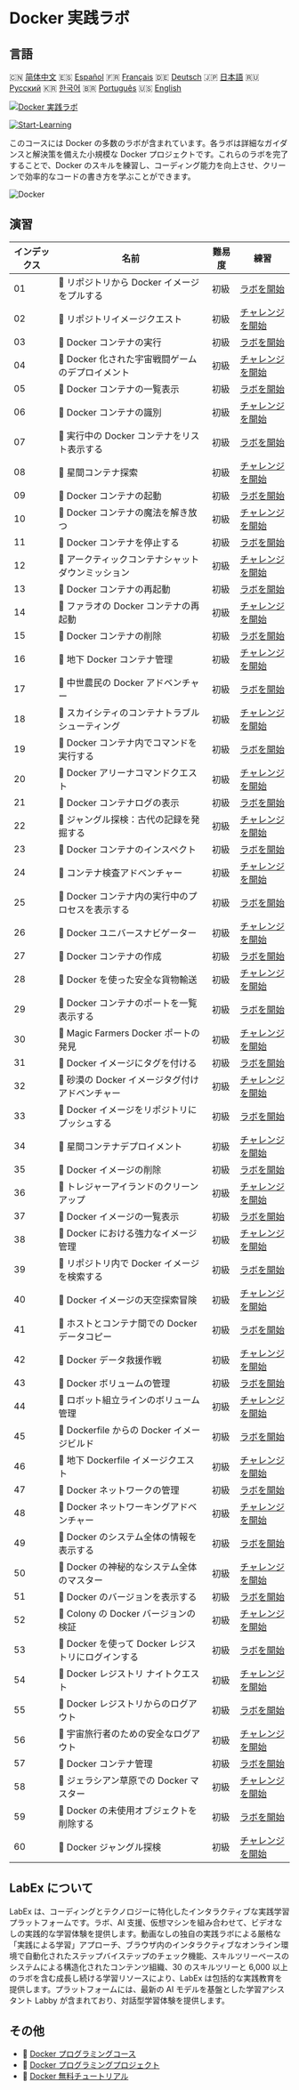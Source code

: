 # Docker 実践ラボ

## 言語

🇨🇳 [简体中文](README_zh.md) 🇪🇸 [Español](README_es.md) 🇫🇷 [Français](README_fr.md) 🇩🇪 [Deutsch](README_de.md) 🇯🇵 [日本語](README_ja.md) 🇷🇺 [Русский](README_ru.md) 🇰🇷 [한국어](README_ko.md) 🇧🇷 [Português](README_pt.md) 🇺🇸 [English](README.md) 

[![Docker 実践ラボ](https://cover-creator.labex.io/docker-practice-labs.png?lang=ja)](https://labex.io/ja/courses/docker-practice-labs)

[![Start-Learning](https://img.shields.io/badge/Start-Learning-whitesmoke?style=for-the-badge)](https://labex.io/ja/courses/docker-practice-labs)

このコースには Docker の多数のラボが含まれています。各ラボは詳細なガイダンスと解決策を備えた小規模な Docker プロジェクトです。これらのラボを完了することで、Docker のスキルを練習し、コーディング能力を向上させ、クリーンで効率的なコードの書き方を学ぶことができます。

![Docker](https://img.shields.io/badge/Docker-whitesmoke?style=for-the-badge&logo=docker)


## 演習

|   インデックス | 名前                                                | 難易度   | 練習                                                                                                                                 |
|----------------|-----------------------------------------------------|----------|--------------------------------------------------------------------------------------------------------------------------------------|
|             01 | 📖  リポジトリから Docker イメージをプルする        | 初級     | <a target='_blank' href='https://labex.io/ja/tutorials/docker-docker-pull-image-from-repository-271485'>ラボを開始</a>               |
|             02 | 🎯  リポジトリイメージクエスト                      | 初級     | <a target='_blank' href='https://labex.io/ja/labs/docker-repository-image-quest-271484'>チャレンジを開始</a>                         |
|             03 | 📖  Docker コンテナの実行                           | 初級     | <a target='_blank' href='https://labex.io/ja/tutorials/docker-docker-run-a-container-271495'>ラボを開始</a>                          |
|             04 | 🎯  Docker 化された宇宙戦闘ゲームのデプロイメント   | 初級     | <a target='_blank' href='https://labex.io/ja/labs/docker-dockerized-space-battles-deployment-271494'>チャレンジを開始</a>            |
|             05 | 📖  Docker コンテナの一覧表示                       | 初級     | <a target='_blank' href='https://labex.io/ja/tutorials/docker-docker-list-containers-271475'>ラボを開始</a>                          |
|             06 | 🎯  Docker コンテナの識別                           | 初級     | <a target='_blank' href='https://labex.io/ja/tutorials/docker-docker-container-identification-271474'>チャレンジを開始</a>           |
|             07 | 📖  実行中の Docker コンテナをリスト表示する        | 初級     | <a target='_blank' href='https://labex.io/ja/tutorials/docker-docker-list-running-containers-271483'>ラボを開始</a>                  |
|             08 | 🎯  星間コンテナ探索                                | 初級     | <a target='_blank' href='https://labex.io/ja/labs/docker-interstellar-container-exploration-271482'>チャレンジを開始</a>             |
|             09 | 📖  Docker コンテナの起動                           | 初級     | <a target='_blank' href='https://labex.io/ja/tutorials/docker-docker-start-container-271499'>ラボを開始</a>                          |
|             10 | 🎯  Docker コンテナの魔法を解き放つ                 | 初級     | <a target='_blank' href='https://labex.io/ja/labs/docker-docker-container-magic-unleashed-271498'>チャレンジを開始</a>               |
|             11 | 📖  Docker コンテナを停止する                       | 初級     | <a target='_blank' href='https://labex.io/ja/tutorials/docker-docker-stop-container-271501'>ラボを開始</a>                           |
|             12 | 🎯  アークティックコンテナシャットダウンミッション  | 初級     | <a target='_blank' href='https://labex.io/ja/labs/docker-arctic-container-shutdown-mission-271500'>チャレンジを開始</a>              |
|             13 | 📖  Docker コンテナの再起動                         | 初級     | <a target='_blank' href='https://labex.io/ja/tutorials/docker-docker-restart-container-271489'>ラボを開始</a>                        |
|             14 | 🎯  ファラオの Docker コンテナの再起動              | 初級     | <a target='_blank' href='https://labex.io/ja/labs/docker-pharaohs-docker-container-restart-271488'>チャレンジを開始</a>              |
|             15 | 📖  Docker コンテナの削除                           | 初級     | <a target='_blank' href='https://labex.io/ja/tutorials/docker-docker-remove-container-271491'>ラボを開始</a>                         |
|             16 | 🎯  地下 Docker コンテナ管理                        | 初級     | <a target='_blank' href='https://labex.io/ja/labs/docker-underground-docker-container-management-271490'>チャレンジを開始</a>        |
|             17 | 📖  中世農民の Docker アドベンチャー                | 初級     | <a target='_blank' href='https://labex.io/ja/tutorials/docker-medieval-farmers-docker-adventure-271453'>ラボを開始</a>               |
|             18 | 🎯  スカイシティのコンテナトラブルシューティング    | 初級     | <a target='_blank' href='https://labex.io/ja/labs/docker-sky-city-container-troubleshoot-271452'>チャレンジを開始</a>                |
|             19 | 📖  Docker コンテナ内でコマンドを実行する           | 初級     | <a target='_blank' href='https://labex.io/ja/tutorials/docker-docker-execute-command-in-container-271461'>ラボを開始</a>             |
|             20 | 🎯  Docker アリーナコマンドクエスト                 | 初級     | <a target='_blank' href='https://labex.io/ja/labs/docker-docker-arena-command-quest-271460'>チャレンジを開始</a>                     |
|             21 | 📖  Docker コンテナログの表示                       | 初級     | <a target='_blank' href='https://labex.io/ja/tutorials/docker-docker-view-container-logs-271473'>ラボを開始</a>                      |
|             22 | 🎯  ジャングル探検：古代の記録を発掘する            | 初級     | <a target='_blank' href='https://labex.io/ja/tutorials/docker-jungle-expedition-uncovering-ancient-logs-271472'>チャレンジを開始</a> |
|             23 | 📖  Docker コンテナのインスペクト                   | 初級     | <a target='_blank' href='https://labex.io/ja/tutorials/docker-docker-inspect-container-271467'>ラボを開始</a>                        |
|             24 | 🎯  コンテナ検査アドベンチャー                      | 初級     | <a target='_blank' href='https://labex.io/ja/tutorials/docker-container-inspection-adventure-271466'>チャレンジを開始</a>            |
|             25 | 📖  Docker コンテナ内の実行中のプロセスを表示する   | 初級     | <a target='_blank' href='https://labex.io/ja/tutorials/docker-docker-display-running-processes-in-container-271507'>ラボを開始</a>   |
|             26 | 🎯  Docker ユニバースナビゲーター                   | 初級     | <a target='_blank' href='https://labex.io/ja/labs/docker-docker-universe-navigator-271506'>チャレンジを開始</a>                      |
|             27 | 📖  Docker コンテナの作成                           | 初級     | <a target='_blank' href='https://labex.io/ja/tutorials/docker-docker-create-container-271459'>ラボを開始</a>                         |
|             28 | 🎯  Docker を使った安全な貨物輸送                   | 初級     | <a target='_blank' href='https://labex.io/ja/labs/docker-secure-cargo-transport-with-docker-271458'>チャレンジを開始</a>             |
|             29 | 📖  Docker コンテナのポートを一覧表示する           | 初級     | <a target='_blank' href='https://labex.io/ja/tutorials/docker-docker-list-container-ports-271479'>ラボを開始</a>                     |
|             30 | 🎯  Magic Farmers Docker ポートの発見               | 初級     | <a target='_blank' href='https://labex.io/ja/labs/docker-magic-farmers-docker-port-discovery-271478'>チャレンジを開始</a>            |
|             31 | 📖  Docker イメージにタグを付ける                   | 初級     | <a target='_blank' href='https://labex.io/ja/tutorials/docker-docker-tag-an-image-271505'>ラボを開始</a>                             |
|             32 | 🎯  砂漠の Docker イメージタグ付けアドベンチャー    | 初級     | <a target='_blank' href='https://labex.io/ja/labs/docker-desert-docker-image-tagging-adventure-271504'>チャレンジを開始</a>          |
|             33 | 📖  Docker イメージをリポジトリにプッシュする       | 初級     | <a target='_blank' href='https://labex.io/ja/tutorials/docker-docker-push-image-to-repository-271487'>ラボを開始</a>                 |
|             34 | 🎯  星間コンテナデプロイメント                      | 初級     | <a target='_blank' href='https://labex.io/ja/labs/docker-interstellar-container-deployment-271486'>チャレンジを開始</a>              |
|             35 | 📖  Docker イメージの削除                           | 初級     | <a target='_blank' href='https://labex.io/ja/tutorials/docker-docker-remove-image-271493'>ラボを開始</a>                             |
|             36 | 🎯  トレジャーアイランドのクリーンアップ            | 初級     | <a target='_blank' href='https://labex.io/ja/tutorials/docker-treasure-island-cleanup-271492'>チャレンジを開始</a>                   |
|             37 | 📖  Docker イメージの一覧表示                       | 初級     | <a target='_blank' href='https://labex.io/ja/tutorials/docker-docker-list-images-271463'>ラボを開始</a>                              |
|             38 | 🎯  Docker における強力なイメージ管理               | 初級     | <a target='_blank' href='https://labex.io/ja/tutorials/docker-superpower-image-organization-in-docker-271462'>チャレンジを開始</a>   |
|             39 | 📖  リポジトリ内で Docker イメージを検索する        | 初級     | <a target='_blank' href='https://labex.io/ja/tutorials/docker-docker-search-images-in-repository-271497'>ラボを開始</a>              |
|             40 | 🎯  Docker イメージの天空探索冒険                   | 初級     | <a target='_blank' href='https://labex.io/ja/labs/docker-docker-image-sky-search-adventure-271496'>チャレンジを開始</a>              |
|             41 | 📖  ホストとコンテナ間での Docker データコピー      | 初級     | <a target='_blank' href='https://labex.io/ja/tutorials/docker-docker-copy-data-between-host-and-container-271457'>ラボを開始</a>     |
|             42 | 🎯  Docker データ救援作戦                           | 初級     | <a target='_blank' href='https://labex.io/ja/labs/docker-docker-data-rescue-mission-271456'>チャレンジを開始</a>                     |
|             43 | 📖  Docker ボリュームの管理                         | 初級     | <a target='_blank' href='https://labex.io/ja/tutorials/docker-docker-manage-volumes-271511'>ラボを開始</a>                           |
|             44 | 🎯  ロボット組立ラインのボリューム管理              | 初級     | <a target='_blank' href='https://labex.io/ja/labs/docker-robotic-assembly-line-volume-management-271510'>チャレンジを開始</a>        |
|             45 | 📖  Dockerfile からの Docker イメージビルド         | 初級     | <a target='_blank' href='https://labex.io/ja/tutorials/docker-docker-build-image-from-dockerfile-271455'>ラボを開始</a>              |
|             46 | 🎯  地下 Dockerfile イメージクエスト                | 初級     | <a target='_blank' href='https://labex.io/ja/labs/docker-underground-dockerfile-image-quest-271454'>チャレンジを開始</a>             |
|             47 | 📖  Docker ネットワークの管理                       | 初級     | <a target='_blank' href='https://labex.io/ja/tutorials/docker-docker-manage-networks-271477'>ラボを開始</a>                          |
|             48 | 🎯  Docker ネットワーキングアドベンチャー           | 初級     | <a target='_blank' href='https://labex.io/ja/labs/docker-docker-networking-adventure-271476'>チャレンジを開始</a>                    |
|             49 | 📖  Docker のシステム全体の情報を表示する           | 初級     | <a target='_blank' href='https://labex.io/ja/tutorials/docker-docker-display-system-wide-information-271465'>ラボを開始</a>          |
|             50 | 🎯  Docker の神秘的なシステム全体のマスター         | 初級     | <a target='_blank' href='https://labex.io/ja/labs/docker-dockers-mystical-system-wide-mastery-271464'>チャレンジを開始</a>           |
|             51 | 📖  Docker のバージョンを表示する                   | 初級     | <a target='_blank' href='https://labex.io/ja/tutorials/docker-docker-show-docker-version-271509'>ラボを開始</a>                      |
|             52 | 🎯  Colony の Docker バージョンの検証               | 初級     | <a target='_blank' href='https://labex.io/ja/labs/docker-verifying-colony-docker-version-271508'>チャレンジを開始</a>                |
|             53 | 📖  Docker を使って Docker レジストリにログインする | 初級     | <a target='_blank' href='https://labex.io/ja/tutorials/docker-docker-log-into-docker-registry-271469'>ラボを開始</a>                 |
|             54 | 🎯  Docker レジストリ ナイトクエスト                | 初級     | <a target='_blank' href='https://labex.io/ja/labs/docker-docker-registry-night-quest-271468'>チャレンジを開始</a>                    |
|             55 | 📖  Docker レジストリからのログアウト               | 初級     | <a target='_blank' href='https://labex.io/ja/tutorials/docker-docker-log-out-from-docker-registry-271471'>ラボを開始</a>             |
|             56 | 🎯  宇宙旅行者のための安全なログアウト              | 初級     | <a target='_blank' href='https://labex.io/ja/labs/docker-secure-logout-for-space-travelers-271470'>チャレンジを開始</a>              |
|             57 | 📖  Docker コンテナ管理                             | 初級     | <a target='_blank' href='https://labex.io/ja/tutorials/docker-docker-manage-docker-271503'>ラボを開始</a>                            |
|             58 | 🎯  ジェラシアン草原での Docker マスター            | 初級     | <a target='_blank' href='https://labex.io/ja/tutorials/docker-docker-mastery-in-gelasian-grasslands-271502'>チャレンジを開始</a>     |
|             59 | 📖  Docker の未使用オブジェクトを削除する           | 初級     | <a target='_blank' href='https://labex.io/ja/tutorials/docker-docker-remove-unused-docker-objects-271481'>ラボを開始</a>             |
|             60 | 🎯  Docker ジャングル探検                           | 初級     | <a target='_blank' href='https://labex.io/ja/labs/docker-docker-jungle-expedition-271480'>チャレンジを開始</a>                       |

## LabEx について

LabEx は、コーディングとテクノロジーに特化したインタラクティブな実践学習プラットフォームです。ラボ、AI 支援、仮想マシンを組み合わせて、ビデオなしの実践的な学習体験を提供します。動画なしの独自の実践ラボによる厳格な「実践による学習」アプローチ、ブラウザ内のインタラクティブなオンライン環境で自動化されたステップバイステップのチェック機能、スキルツリーベースのシステムによる構造化されたコンテンツ組織、30 のスキルツリーと 6,000 以上のラボを含む成長し続ける学習リソースにより、LabEx は包括的な実践教育を提供します。プラットフォームには、最新の AI モデルを基盤とした学習アシスタント Labby が含まれており、対話型学習体験を提供します。

## その他

- 🔗 [Docker プログラミングコース](https://github.com/labex-labs/awesome-programming-courses)
- 🔗 [Docker プログラミングプロジェクト](https://github.com/labex-labs/awesome-programming-projects)
- 🔗 [Docker 無料チュートリアル](https://github.com/labex-labs/docker-free-tutorials)


